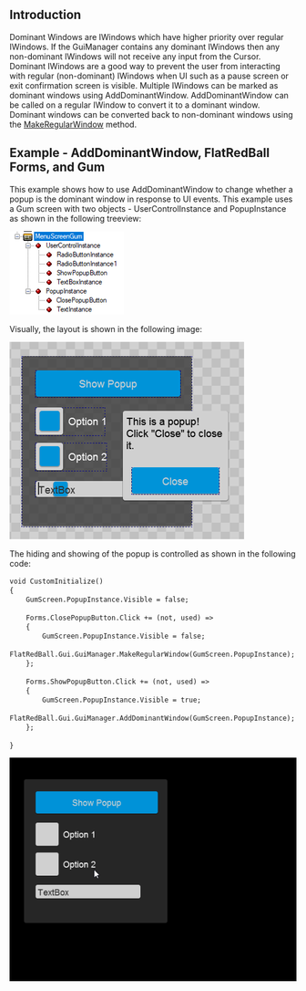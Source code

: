 ## Introduction

Dominant Windows are IWindows which have higher priority over regular IWindows. If the GuiManager contains any dominant IWindows then any non-dominant IWindows will not receive any input from the Cursor. Dominant IWindows are a good way to prevent the user from interacting with regular (non-dominant) IWindows when UI such as a pause screen or exit confirmation screen is visible. Multiple IWindows can be marked as dominant windows using AddDominantWindow. AddDominantWindow can be called on a regular IWindow to convert it to a dominant window. Dominant windows can be converted back to non-dominant windows using the [MakeRegularWindow](/documentation/api/flatredball/gui/guimanager/makeregularwindow.md "FlatRedBall.Gui.GuiManager.MakeRegularWindow") method.

## Example - AddDominantWindow, FlatRedBall Forms, and Gum

This example shows how to use AddDominantWindow to change whether a popup is the dominant window in response to UI events. This example uses a Gum screen with two objects - UserControlInstance and PopupInstance as shown in the following treeview:

![](/media/2021-09-img_614c9aa1b0ae9.png)

Visually, the layout is shown in the following image:

![](/media/2021-09-img_614c9a921e7d7.png)

The hiding and showing of the popup is controlled as shown in the following code:

    void CustomInitialize()
    {
        GumScreen.PopupInstance.Visible = false;

        Forms.ClosePopupButton.Click += (not, used) =>
        {
            GumScreen.PopupInstance.Visible = false;
            FlatRedBall.Gui.GuiManager.MakeRegularWindow(GumScreen.PopupInstance);
        };

        Forms.ShowPopupButton.Click += (not, used) =>
        {
            GumScreen.PopupInstance.Visible = true;
            FlatRedBall.Gui.GuiManager.AddDominantWindow(GumScreen.PopupInstance);
        };
        
    }

[![](/media/2016-01-23_09-19-49.gif)](/media/2016-01-23_09-19-49.gif)  
